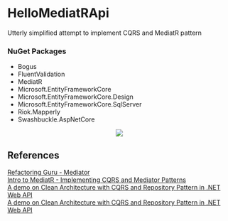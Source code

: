 # HelloMediatRApi
Utterly simplified attempt to implement CQRS and MediatR pattern

<h3>NuGet Packages</h3>
<ul>
   <li>Bogus</li>
   <li>FluentValidation</li>
   <li>MediatR</li>
   <li>Microsoft.EntityFrameworkCore</li>
   <li>Microsoft.EntityFrameworkCore.Design</li>
   <li>Microsoft.EntityFrameworkCore.SqlServer</li>
   <li>Riok.Mapperly</li>
   <li>Swashbuckle.AspNetCore</li>
</ul>

<div align="center">
    <img src="https://github.com/JGMelon22/HelloMediatR/assets/73988556/b9319300-5577-45f7-b4df-21d8c613e181">
</div>

## References
<a href="https://refactoring.guru/design-patterns/mediator">Refactoring Guru - Mediator</a> <br/>
<a href="https://www.youtube.com/watch?v=yozD5Tnd8nw">Intro to MediatR - Implementing CQRS and Mediator Patterns</a> <br/>
<a href="https://medium.com/@edin.sahbaz/a-demo-on-clean-architecture-with-cqrs-and-repository-pattern-in-net-web-api-986838191e74">A demo on Clean Architecture with CQRS and Repository Pattern in .NET Web API</a> <br/>
<a href="https://medium.com/@edin.sahbaz/a-demo-on-clean-architecture-with-cqrs-and-repository-pattern-in-net-web-api-986838191e74">A demo on Clean Architecture with CQRS and Repository Pattern in .NET Web API</a> 
